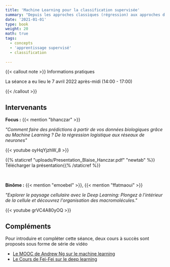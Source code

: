 ```yaml
---
title: 'Machine Learning pour la classification supervisée'
summary: "Depuis les approches classiques (régression) aux approches d'apprentissage profond (CNN)."
date: '2021-01-01'
type: book
weight: 20
math: true
tags:
  - concepts
  - 'apprentissage supervisé'
  - classification
  
---
```



{{< callout note >}}
Informations pratiques

La séance a eu lieu le 7 avril 2022 après-midi (14:00 - 17:00)

{{< /callout >}}

## Intervenants

**Focus :** {{< mention "bhanczar" >}}

*"Comment faire des prédictions à partir de vos données biologiques grâce au Machine Learning ? De la régression logistique aux réseaux de neurones"*

{{< youtube oyHqYjzhW_8 >}}

{{% staticref "uploads/Presentation_Blaise_Hanczar.pdf" "newtab" %}} Télécharger la présentation{{% /staticref %}}

<br/>

**Binôme :** {{< mention "emoebel" >}}, {{< mention "ffatmaoui" >}}

*"Explorer le paysage cellulaire avec le Deep Learning: Plongez à l'intérieur de la cellule et découvrez l'organisation des macromolécules."*

{{< youtube grVC4A80yOQ >}}


## Compléments

Pour introduire et compléter cette séance, deux cours à succès sont proposés sous forme de série de vidéo

- [Le MOOC de Andrew Ng sur le machine learning](https://fr.coursera.org/learn/machine-learning#syllabus)
- [Le Cours de Fei-Fei sur le deep learning](https://www.youtube.com/playlist?list=PL3FW7Lu3i5JvHM8ljYj-zLfQRF3EO8sYv)


